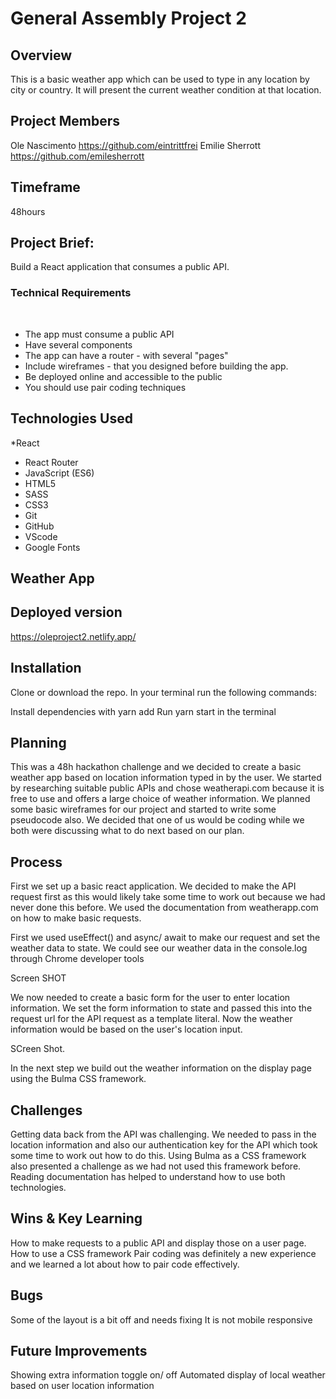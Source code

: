 # General Assembly Project 2

## Overview
This is a basic weather app which can be used to type in any location by city or country. It will present the current weather condition at that location. 

## Project Members
Ole Nascimento https://github.com/eintrittfrei
Emilie Sherrott https://github.com/emilesherrott

## Timeframe
48hours 

## Project Brief:  

Build a React application that consumes a public API.
​
### Technical Requirements
​
* The app must consume a public API
* Have several components
* The app can have a router - with several "pages"
* Include wireframes - that you designed before building the app.
* Be deployed online and accessible to the public
* You should use pair coding techniques 
​
## Technologies Used

*React
* React Router
* JavaScript (ES6)
* HTML5
* SASS
* CSS3
* Git
* GitHub
* VScode
* Google Fonts

## Weather App

## Deployed version
https://oleproject2.netlify.app/

## Installation
Clone or download the repo. In your terminal run the following commands: 

Install dependencies with yarn add 
Run yarn start in the terminal 

## Planning
This was a 48h hackathon challenge and we decided to create a basic weather app based on location information typed in by the user. We started by researching suitable public APIs and chose weatherapi.com because it is free to use and offers a large choice of weather information. We planned some basic wireframes for our project and started to write some pseudocode also. We decided that one of us would be coding while we both were discussing what to do next based on our plan. 

## Process
First we set up a basic react application. We decided to make the API request first as this would likely take some time to work out because we had never done this before. We used the documentation from weatherapp.com on how to make basic requests.  

First we used useEffect() and async/ await to make our request and set the weather data to state. We could see our weather data in the console.log through Chrome developer tools

Screen SHOT

We now needed to create a basic form for the user to enter location information. We set the form information to state and passed this into the request url for the API request as a template literal. Now the weather information would be based on the user's location input. 

SCreen Shot. 

In the next step we build out the weather information on the display page using the Bulma CSS framework. 

 
## Challenges
Getting data back from the API was challenging. We needed to pass in the location information and also our authentication key for the API which took some time to work out how to do this. 
Using Bulma as a CSS framework also presented a challenge as we had not used this framework before.
Reading documentation has helped to understand how to use both technologies. 

## Wins & Key Learning 
How to make requests to a public API and display those on a user page. 
How to use a CSS framework 
Pair coding was definitely a new experience and we learned a lot about how to pair code effectively. 

## Bugs
Some of the layout is a bit off and needs fixing 
It is not mobile responsive 

## Future Improvements 

Showing extra information toggle on/ off 
Automated display of local weather based on user location information



